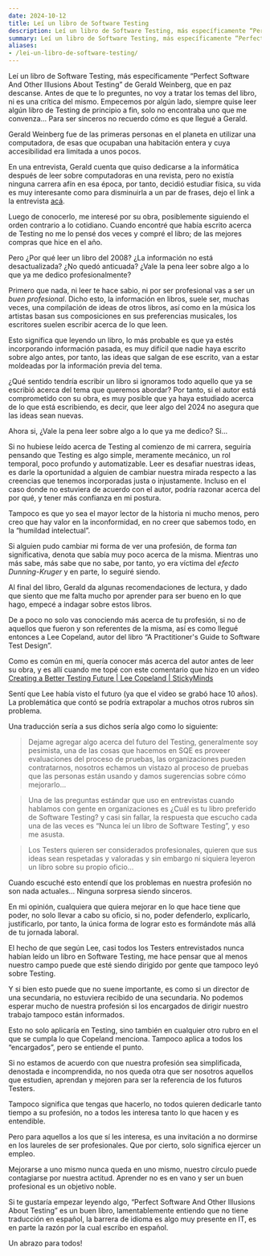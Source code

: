```yaml
---
date: 2024-10-12
title: Leí un libro de Software Testing
description: Leí un libro de Software Testing, más específicamente “Perfect Software And Other Illusions About Testing” de Gerald Weinberg, que en paz descanse. Antes de que te lo preguntes, no voy a tratar los temas del libro, ni es una crítica del mismo. Empecemos por algún lado, siempre quise leer algún libro de Testing de principio a fin, solo no encontraba uno que me convenza… Para ser sinceros no recuerdo cómo es que llegué a Gerald.
summary: Leí un libro de Software Testing, más específicamente “Perfect Software And Other Illusions About Testing” de Gerald Weinberg, que en paz descanse. Antes de que te lo preguntes, no voy a tratar los temas del libro, ni es una crítica del mismo. Empecemos por algún lado, siempre quise leer algún libro de Testing de principio a fin, solo no encontraba uno que me convenza… Para ser sinceros no recuerdo cómo es que llegué a Gerald.
aliases:
- /lei-un-libro-de-software-testing/
---
```


Leí un libro de Software Testing, más específicamente “Perfect Software And Other Illusions About Testing” de Gerald Weinberg, que en paz descanse. Antes de que te lo preguntes, no voy a tratar los temas del libro, ni es una crítica del mismo. Empecemos por algún lado, siempre quise leer algún libro de Testing de principio a fin, solo no encontraba uno que me convenza… Para ser sinceros no recuerdo cómo es que llegué a Gerald.

Gerald Weinberg fue de las primeras personas en el planeta en utilizar una computadora, de esas que ocupaban una habitación entera y cuya accesibilidad era limitada a unos pocos.

En una entrevista, Gerald cuenta que quiso dedicarse a la informática después de leer sobre computadoras en una revista, pero no existía ninguna carrera afín en esa época, por tanto, decidió estudiar física, su vida es muy interesante como para disminuirla a un par de frases, dejo el link a la entrevista [acá](https://www.youtube.com/watch?v=XHt6107YYeY&t=2125s&ab_channel=Leanpub).

Luego de conocerlo, me interesé por su obra, posiblemente siguiendo el orden contrario a lo cotidiano. Cuando encontré que había escrito acerca de Testing no me lo pensé dos veces y compré el libro; de las mejores compras que hice en el año.

Pero ¿Por qué leer un libro del 2008? ¿La información no está desactualizada? ¿No quedó anticuada? ¿Vale la pena leer sobre algo a lo que ya me dedico profesionalmente?

Primero que nada, ni leer te hace sabio, ni por ser profesional vas a ser un *buen profesional*. Dicho esto, la información en libros, suele ser, muchas veces, una compilación de ideas de otros libros, así como en la música los artistas basan sus composiciones en sus preferencias musicales, los escritores suelen escribir acerca de lo que leen.

Esto significa que leyendo un libro, lo más probable es que ya estés incorporando información pasada, es muy difícil que nadie haya escrito sobre algo antes, por tanto, las ideas que salgan de ese escrito, van a estar moldeadas por la información previa del tema.

¿Qué sentido tendría escribir un libro si ignoramos todo aquello que ya se escribió acerca del tema que queremos abordar? Por tanto, si el autor está comprometido con su obra, es muy posible que ya haya estudiado acerca de lo que está escribiendo, es decir, que leer algo del 2024 no asegura que las ideas sean nuevas.

Ahora si, ¿Vale la pena leer sobre algo a lo que ya me dedico? Si…

Si no hubiese leído acerca de Testing al comienzo de mi carrera, seguiría pensando que Testing es algo simple, meramente mecánico, un rol temporal, poco profundo y automatizable. Leer es desafiar nuestras ideas, es darle la oportunidad a alguien de cambiar nuestra mirada respecto a las creencias que tenemos incorporadas justa o injustamente. Incluso en el caso donde no estuviera de acuerdo con el autor, podría razonar acerca del por qué, y tener más confianza en mi postura.

Tampoco es que yo sea el mayor lector de la historia ni mucho menos, pero creo que hay valor en la inconformidad, en no creer que sabemos todo, en la “humildad intelectual”. 

Si alguien pudo cambiar mi forma de ver una profesión, de forma *tan* significativa, denota que sabía muy poco acerca de la misma. Mientras uno más sabe, más sabe que no sabe, por tanto, yo era víctima del *efecto Dunning-Kruger* y en parte, lo seguiré siendo.

Al final del libro, Gerald da algunas recomendaciones de lectura, y dado que siento que me falta mucho por aprender para ser bueno en lo que hago, empecé a indagar sobre estos libros.

De a poco no solo vas conociendo más acerca de tu profesión, si no de aquellos que fueron y son referentes de la misma, así es como llegué entonces a Lee Copeland, autor del libro “A Practitioner's Guide to Software Test Design”.

Como es común en mi, quería conocer más acerca del autor antes de leer su obra, y es allí cuando me topé con este comentario que hizo en un video [Creating a Better Testing Future | Lee Copeland | StickyMinds](https://youtu.be/a8Sli3UWBbY?si=DTzxxgGwApFlGL8Z&t=394)

Sentí que Lee había visto el futuro (ya que el video se grabó hace 10 años). La problemática que contó se podría extrapolar a muchos otros rubros sin problema.

Una traducción sería a sus dichos sería algo como lo siguiente:

> Dejame agregar algo acerca del futuro del Testing, generalmente soy pesimista, una de las cosas que hacemos en SQE es proveer evaluaciones del proceso de pruebas, las organizaciones pueden contratarnos, nosotros echamos un vistazo al proceso de pruebas que las personas están usando y damos sugerencias sobre cómo mejorarlo…

> Una de las preguntas estándar que uso en entrevistas cuando hablamos con gente en organizaciones es ¿Cuál es tu libro preferido de Software Testing? y casi sin fallar, la respuesta que escucho cada una de las veces es “Nunca leí un libro de Software Testing”, y eso me asusta.

> Los Testers quieren ser considerados profesionales, quieren que sus ideas sean respetadas y valoradas y sin embargo ni siquiera leyeron un libro sobre su propio oficio…

Cuando escuché esto entendí que los problemas en nuestra profesión no son nada actuales… Ninguna sorpresa siendo sinceros.

En mi opinión, cualquiera que quiera mejorar en lo que hace tiene que poder, no solo llevar a cabo su oficio, si no, poder defenderlo, explicarlo, justificarlo, por tanto, la única forma de lograr esto es formándote más allá de tu jornada laboral.

El hecho de que según Lee, casi todos los Testers entrevistados nunca habían leído un libro en Software Testing, me hace pensar que al menos nuestro campo puede que esté siendo dirigido por gente que tampoco leyó sobre Testing.

Y si bien esto puede que no suene importante, es como si un director de una secundaria, no estuviera recibido de una secundaria. No podemos esperar mucho de nuestra profesión si los encargados de dirigir nuestro trabajo tampoco están informados.

Esto no solo aplicaría en Testing, sino también en cualquier otro rubro en el que se cumpla lo que Copeland menciona. Tampoco aplica a todos los “encargados”, pero se entiende el punto.

Si no estamos de acuerdo con que nuestra profesión sea simplificada, denostada e incomprendida, no nos queda otra que ser nosotros aquellos que estudien, aprendan y mejoren para ser la referencia de los futuros Testers. 

Tampoco significa que tengas que hacerlo, no todos quieren dedicarle tanto tiempo a su profesión, no a todos les interesa tanto lo que hacen y es entendible.

Pero para aquellos a los que sí les interesa, es una invitación a no dormirse en los laureles de ser profesionales. Que por cierto, solo significa ejercer un empleo.

Mejorarse a uno mismo nunca queda en uno mismo, nuestro círculo puede contagiarse por nuestra actitud. Aprender no es en vano y ser un buen profesional es un objetivo noble.

Si te gustaría empezar leyendo algo, “Perfect Software And Other Illusions About Testing” es un buen libro, lamentablemente entiendo que no tiene traducción en español, la barrera de idioma es algo muy presente en IT, es en parte la razón por la cual escribo en español.

Un abrazo para todos!

